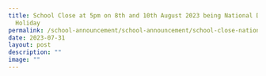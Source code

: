 ```yaml
---
title: School Close at 5pm on 8th and 10th August 2023 being National Day School
  Holiday
permalink: /school-announcement/school-announcement/school-close-national-day-holiday/
date: 2023-07-31
layout: post
description: ""
image: ""
---
```


